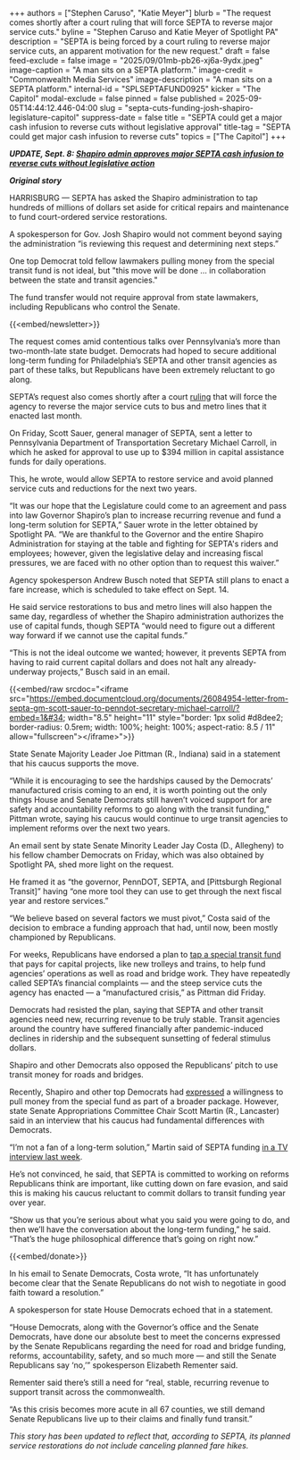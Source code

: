 +++
authors = ["Stephen Caruso", "Katie Meyer"]
blurb = "The request comes shortly after a court ruling that will force SEPTA to reverse major service cuts."
byline = "Stephen Caruso and Katie Meyer of Spotlight PA"
description = "SEPTA is being forced by a court ruling to reverse major service cuts, an apparent motivation for the new request."
draft = false
feed-exclude = false
image = "2025/09/01mb-pb26-xj6a-9ydx.jpeg"
image-caption = "A man sits on a SEPTA platform."
image-credit = "Commonwealth Media Services"
image-description = "A man sits on a SEPTA platform."
internal-id = "SPLSEPTAFUND0925"
kicker = "The Capitol"
modal-exclude = false
pinned = false
published = 2025-09-05T14:44:12.446-04:00
slug = "septa-cuts-funding-josh-shapiro-legislature-capitol"
suppress-date = false
title = "SEPTA could get a major cash infusion to reverse cuts without legislative approval"
title-tag = "SEPTA could get major cash infusion to reverse cuts"
topics = ["The Capitol"]
+++

<strong><em>UPDATE, Sept. 8: </em></strong><a href="https://www.spotlightpa.org/news/2025/09/septa-cuts-funding-josh-shapiro-admin-approval/"><strong><em>Shapiro admin approves major SEPTA cash infusion to reverse cuts without legislative action</em></strong></a><strong><em></em></strong>

<strong><em>Original story</em></strong>

HARRISBURG — SEPTA has asked the Shapiro administration to tap hundreds of millions of dollars set aside for critical repairs and maintenance to fund court-ordered service restorations.

A spokesperson for Gov. Josh Shapiro would not comment beyond saying the administration “is reviewing this request and determining next steps.”

One top Democrat told fellow lawmakers pulling money from the special transit fund is not ideal, but &#34;this move will be done ... in collaboration between the state and transit agencies.&#34;

The fund transfer would not require approval from state lawmakers, including Republicans who control the Senate.

{{<embed/newsletter>}}

The request comes amid contentious talks over Pennsylvania’s more than two-month-late state budget. Democrats had hoped to secure additional long-term funding for Philadelphia’s SEPTA and other transit agencies as part of these talks, but Republicans have been extremely reluctant to go along.

SEPTA’s request also comes shortly after a court <a href="https://www.spotlightpa.org/news/2025/09/septa-philadelphia-cuts-service-restored-court-order-capitol/">ruling</a> that will force the agency to reverse the major service cuts to bus and metro lines that it enacted last month.

On Friday, Scott Sauer, general manager of SEPTA, sent a letter to Pennsylvania Department of Transportation Secretary Michael Carroll, in which he asked for approval to use up to $394 million in capital assistance funds for daily operations.

This, he wrote, would allow SEPTA to restore service and avoid planned service cuts and reductions for the next two years.

“It was our hope that the Legislature could come to an agreement and pass into law Governor Shapiro’s plan to increase recurring revenue and fund a long-term solution for SEPTA,” Sauer wrote in the letter obtained by Spotlight PA. “We are thankful to the Governor and the entire Shapiro Administration for staying at the table and fighting for SEPTA&#39;s riders and employees; however, given the legislative delay and increasing fiscal pressures, we are faced with no other option than to request this waiver.”

Agency spokesperson Andrew Busch noted that SEPTA still plans to enact a fare increase, which is scheduled to take effect on Sept. 14.

He said service restorations to bus and metro lines will also happen the same day, regardless of whether the Shapiro administration authorizes the use of capital funds, though SEPTA “would need to figure out a different way forward if we cannot use the capital funds.”

“This is not the ideal outcome we wanted; however, it prevents SEPTA from having to raid current capital dollars and does not halt any already-underway projects,” Busch said in an email.

{{<embed/raw srcdoc="&lt;iframe src=&#34;https://embed.documentcloud.org/documents/26084954-letter-from-septa-gm-scott-sauer-to-penndot-secretary-michael-carroll/?embed=1&#34; width=&#34;8.5&#34; height=&#34;11&#34; style=&#34;border: 1px solid #d8dee2; border-radius: 0.5rem; width: 100%; height: 100%; aspect-ratio: 8.5 / 11&#34; allow=&#34;fullscreen&#34;&gt;&lt;/iframe&gt;">}}

State Senate Majority Leader Joe Pittman (R., Indiana) said in a statement that his caucus supports the move.

“While it is encouraging to see the hardships caused by the Democrats’ manufactured crisis coming to an end, it is worth pointing out the only things House and Senate Democrats still haven’t voiced support for are safety and accountability reforms to go along with the transit funding,” Pittman wrote, saying his caucus would continue to urge transit agencies to implement reforms over the next two years.

An email sent by state Senate Minority Leader Jay Costa (D., Allegheny) to his fellow chamber Democrats on Friday, which was also obtained by Spotlight PA, shed more light on the request.

He framed it as “the governor, PennDOT, SEPTA, and \[Pittsburgh Regional Transit\]” having “one more tool they can use to get through the next fiscal year and restore services.”

“We believe based on several factors we must pivot,” Costa said of the decision to embrace a funding approach that had, until now, been mostly championed by Republicans.

For weeks, Republicans have endorsed a plan to <a href="https://www.spotlightpa.org/news/2025/08/pennsylvania-budget-impasse-septa-transit-funding-joe-pittman-state-senate-capitol/">tap a special transit fund</a> that pays for capital projects, like new trolleys and trains, to help fund agencies’ operations as well as road and bridge work. They have repeatedly called SEPTA’s financial complaints — and the steep service cuts the agency has enacted —&nbsp;a “manufactured crisis,” as Pittman did Friday.

Democrats had resisted the plan, saying that SEPTA and other transit agencies need new, recurring revenue to be truly stable. Transit agencies around the country have suffered financially after pandemic-induced declines in ridership and the subsequent sunsetting of federal stimulus dollars.

Shapiro and other Democrats also opposed the Republicans’ pitch to use transit money for roads and bridges.

Recently, Shapiro and other top Democrats had <a href="https://www.spotlightpa.org/news/2025/08/septa-cuts-josh-shapiro-transit-funding-senate-republican-plan-capitol/">expressed</a> a willingness to pull money from the special fund as part of a broader package. However, state Senate Appropriations Committee Chair Scott Martin (R., Lancaster) said in an interview that his caucus had fundamental differences with Democrats.

“I’m not a fan of a long-term solution,” Martin said of SEPTA funding <a href="https://www.youtube.com/watch?v=SJrfCCPTKLs">in a TV interview last week</a>.

He’s not convinced, he said, that SEPTA is committed to working on reforms Republicans think are important, like cutting down on fare evasion, and said this is making his caucus reluctant to commit dollars to transit funding year over year.

“Show us that you’re serious about what you said you were going to do, and then we’ll have the conversation about the long-term funding,” he said. “That’s the huge philosophical difference that’s going on right now.”

{{<embed/donate>}}

In his email to Senate Democrats, Costa wrote, “It has unfortunately become clear that the Senate Republicans do not wish to negotiate in good faith toward a resolution.”

A spokesperson for state House Democrats echoed that in a statement.

“House Democrats, along with the Governor’s office and the Senate Democrats, have done our absolute best to meet the concerns expressed by the Senate Republicans regarding the need for road and bridge funding, reforms, accountability, safety, and so much more — and still the Senate Republicans say ‘no,’” spokesperson Elizabeth Rementer said.

Rementer said there’s still a need for “real, stable, recurring revenue to support transit across the commonwealth.

“As this crisis becomes more acute in all 67 counties, we still demand Senate Republicans live up to their claims and finally fund transit.”

<em>This story has been updated to reflect that, according to SEPTA, its planned service restorations do not include canceling planned fare hikes. </em>

